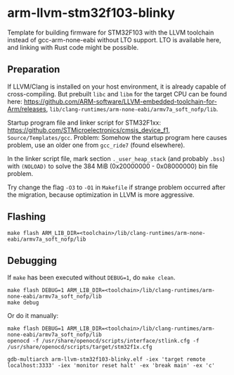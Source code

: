 # arm-llvm-stm32f103-blinky
Template for building firmware for STM32F103 with the LLVM toolchain instead of gcc-arm-none-eabi without LTO support. LTO is available here, and linking with Rust code might be possible.

## Preparation
If LLVM/Clang is installed on your host environment, it is already capable of cross-compiling. But prebuilt `libc` and `libm` for the target CPU can be found here: <https://github.com/ARM-software/LLVM-embedded-toolchain-for-Arm/releases>, `lib/clang-runtimes/arm-none-eabi/armv7a_soft_nofp/lib`.

Startup program file and linker script for STM32F1xx: <https://github.com/STMicroelectronics/cmsis_device_f1>, `Source/Templates/gcc`. Problem: Somehow the startup program here causes problem, use an older one from `gcc_ride7` (found elsewhere).

In the linker script file, mark section `._user_heap_stack` (and probably `.bss`) with `(NOLOAD)` to solve the 384 MiB (0x20000000 - 0x08000000) bin file problem.

Try change the flag `-O3` to `-O1` in `Makefile` if strange problem occurred after the migration, because optimization in LLVM is more aggressive.

## Flashing
```
make flash ARM_LIB_DIR=<toolchain>/lib/clang-runtimes/arm-none-eabi/armv7a_soft_nofp/lib
```

## Debugging
If `make` has been executed without `DEBUG=1`, do `make clean`.
```
make flash DEBUG=1 ARM_LIB_DIR=<toolchain>/lib/clang-runtimes/arm-none-eabi/armv7a_soft_nofp/lib
make debug
```

Or do it manually:
```
make flash DEBUG=1 ARM_LIB_DIR=<toolchain>/lib/clang-runtimes/arm-none-eabi/armv7a_soft_nofp/lib
openocd -f /usr/share/openocd/scripts/interface/stlink.cfg -f /usr/share/openocd/scripts/target/stm32f1x.cfg

gdb-multiarch arm-llvm-stm32f103-blinky.elf -iex 'target remote localhost:3333' -iex 'monitor reset halt' -ex 'break main' -ex 'c'
```
